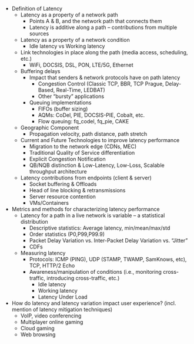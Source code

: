 


*	Definition of Latency
	*	Latency as a property of a network path
		*	Points A & B, and the network path that connects them
		*	Latency is additive along a path – contributions from multiple sources
	*	Latency as a property of a network condition
		*	Idle latency vs Working latency
	*	Link technologies in place along the path (media access, scheduling, etc.)
		*	WiFi, DOCSIS, DSL, PON, LTE/5G, Ethernet
	*	Buffering delays
		*	Impact that senders & network protocols have on path latency
			*	Congestion Control (Classic TCP, BBR, TCP Prague, Delay-Based, Real-Time, LEDBAT)
			*	Other “bursty” applications
		*	Queuing implementations
			* FIFOs (buffer sizing)
			* AQMs: CoDel, PIE, DOCSIS-PIE, Cobalt, etc.
			* Flow queuing: fq\_codel, fq\_pie, CAKE
	*	Geographic Component
		*	Propagation velocity, path distance, path stretch
	*	Current and Future Technologies to improve latency performance
		*	Migration to the network edge (CDNs, MEC)
		*	Traditional Quality of Service differentiation
		*	Explicit Congestion Notification
		*	QB/NQB distinction & Low-Latency, Low-Loss, Scalable throughput architecture
	*	Latency contributions from endpoints (client & server)
		*	Socket buffering & Offloads
		*	Head of line blocking & retransmissions
		*	Server resource contention
		*	VMs/Containers 
*	Metrics and methods for characterizing latency performance
	*	Latency for a path in a live network is variable – a statistical distribution
		*	Descriptive statistics: Average latency, min/mean/max/std
		*	Order statistics (P0,P99,P99.9)
		*	Packet Delay Variation vs. Inter-Packet Delay Variation vs. “Jitter”
		*	CDFs
	*	Measuring latency 
		*	Protocols: ICMP (PING), UDP (STAMP, TWAMP, SamKnows, etc), TCP, HTTP/2 Echo
		*	Awareness/manipulation of conditions (i.e., monitoring cross-traffic, introducing cross-traffic, etc.) 
			*	Idle latency
			*	Working latency
			*	Latency Under Load
*	How do latency and latency variation impact user experience? (incl. mention of latency mitigation techniques)
	*	VoIP, video conferencing
	*	Multiplayer online gaming
	*	Cloud gaming
	*	Web browsing
